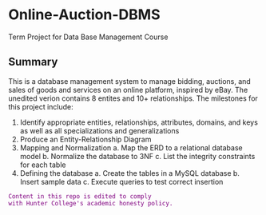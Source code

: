 # Online-Auction-DBMS
Term Project for Data Base Management Course

## Summary
This is a database management system to manage bidding, auctions, and sales of goods and services on an online platform, inspired by eBay. The unedited verion contains 8 entites and 10+ relationships. The milestones for this project include:

1. Identify appropriate entities, relationships, attributes, domains, and keys as well as all specializations and generalizations
2. Produce an Entity-Relationship Diagram
3. Mapping and Normalization
   a. Map the ERD to a relational database model
   b. Normalize the database to 3NF
   c. List the integrity constraints for each table
5. Defining the database
   a. Create the tables in a MySQL database
   b. Insert sample data
   c. Execute queries to test correct insertion



<code style="color: Purple">Content in this repo is edited to comply with Hunter College's academic honesty policy.</code>
